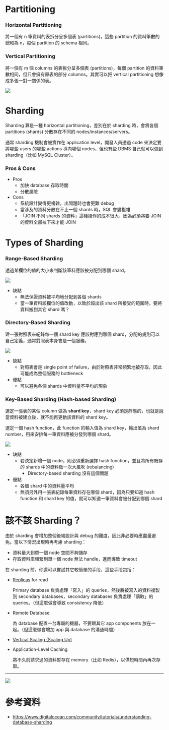 # Partitioning

### Horizontal Partitioning

將一個有 n 筆資料的表拆分呈多個表 (partitions)，這些 partition 的資料筆數的總和為 n，每個 partition 的 schema 相同。

### Vertical Partitioning

將一個有 m 個 columns 的表拆分呈多個表 (partitions)，每個 partition 的資料筆數相同，但只會擁有原表的部分 columns。其實可以把 vertical partitioning 想像成多張一對一關係的表。

![](<https://raw.githubusercontent.com/Jamison-Chen/KM-software/master/img/db-vertical-partitioning.png>)

# Sharding

Sharding 算是一種 horizontal partitioning，差別在於 sharding 時，會將各個 partitions (shards) 分散存在不同的 nodes/instances/servers。

通常 sharding 機制會被實作在 application level，開發人員透過 code 來決定要將哪些 users 的哪些 actions 導向哪個 nodes，但也有些 DBMS 自己就可以做到 sharding（比如 MySQL Cluster）。

### Pros & Cons

- Pros
    - 加快 database 存取時間
    - 分散風險
- Cons
    - 系統設計變得更複雜，出問題時也會更難 debug
    - 當涉及的資料分散在不止一個 shards 時，SQL 會變複雜
    - 「JOIN 不同 shards 的資料」這種操作的成本很大，因為必須將要 JOIN 的資料全部拉下來才能 JOIN

# Types of Sharding

### Range-Based Sharding

透過某欄位的值的大小來判斷該筆料應該被分配到哪個 shard。

![](<https://raw.githubusercontent.com/Jamison-Chen/KM-software/master/img/db-range-based-sharding.png>)

- 缺點
    - 無法保證資料被平均地分配到各個 shards
    - 當一筆資料該欄位的值改動，以致於超出該 shard 所接受的範圍時，要將資料搬到其它 shard 嗎？

### Directory-Based Sharding

建一張對照表來紀錄每一個 shard key 應該對應到哪個 shard，分配的規則可以自己定義，通常對照表本身會是一個服務。

![](<https://raw.githubusercontent.com/Jamison-Chen/KM-software/master/img/db-directory-based-sharding.png>)

- 缺點
    - 對照表會是 single point of failure，由於對照表非常頻繁地被存取，因此可能成為整個服務的 bottleneck
- 優點
    - 可以避免各個 shards 中資料量不平均的現象

### Key-Based Sharding (Hash-based Sharding)

選定一張表的某個 column 做為 **shard key**，shard key 必須是靜態的，也就是說當資料被建立後，就不能再更動該資料的 shard key。

選定一個 hash function，此 function 的輸入值為 shard key，輸出值為 shard number，用來安排每一筆資料應被分發到哪個 shard。

![](<https://raw.githubusercontent.com/Jamison-Chen/KM-software/master/img/db-key-based-sharding.png>)

- 缺點
    - 若決定新增一個 node，則必須重新選擇 hash function，並且將所有既存的 shards 中的資料做一次大風吹 (rebalancing)
        - Directory-based sharding 沒有這個問題
- 優點
    - 各個 shard 中的資料量平均
    - 無須另外用一張表紀錄每筆資料存在哪個 shard，因為只要知道 hash function 和 shard key 的值，就可以知道一筆資料會被分配到哪個 shard

# 該不該 Sharding？

由於 sharding 會增加整個後端設計與 debug 的難度，因此非必要時應盡量避免。當以下情況出現時再考慮 sharding：

- 資料量大到單一個 node 空間不夠儲存
- 存取資料庫頻繁到單一個 node 無法 handle，進而導致 timeout

在 sharding 前，你還可以嘗試其它較簡單的手段，這些手段包括：

- [Replicas](</System Design/Database Replication.md>) for read

    Primary database 負責處理「寫入」的 queries，然後將被寫入的資料複製到 secondary databases，secondary databases 負責處理「讀取」的 queries。（但這麼做會導致 consistency 降低）

- Remote Database

    為 database 配置一台專屬的機器，不要跟其它 app components 放在一起。（但這麼做會增加 app 與 database 的溝通時間）

- [Vertical Scaling (Scaling Up)](</System Design/Horizontal Scaling vs. Vertical Scaling.md#Vertical Scaling>)

- Application-Level Caching

    將不久前請求過的資料暫存在 memory（比如 Redis），以供短時間內再次存取。

---

![](<https://raw.githubusercontent.com/Jamison-Chen/KM-software/master/img/db-partitioning-and-sharding.png>)

# 參考資料

- <https://www.digitalocean.com/community/tutorials/understanding-database-sharding>
